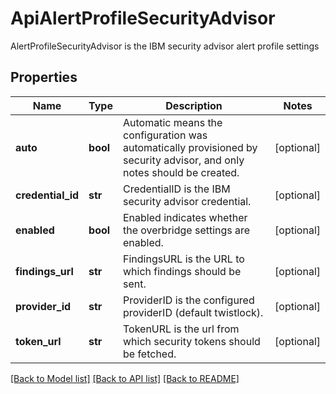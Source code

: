 # ApiAlertProfileSecurityAdvisor

AlertProfileSecurityAdvisor is the IBM security advisor alert profile settings

## Properties
Name | Type | Description | Notes
------------ | ------------- | ------------- | -------------
**auto** | **bool** | Automatic means the configuration was automatically provisioned by security advisor, and only notes should be created.  | [optional] 
**credential_id** | **str** | CredentialID is the IBM security advisor credential.  | [optional] 
**enabled** | **bool** | Enabled indicates whether the overbridge settings are enabled.  | [optional] 
**findings_url** | **str** | FindingsURL is the URL to which findings should be sent.  | [optional] 
**provider_id** | **str** | ProviderID is the configured providerID (default twistlock).  | [optional] 
**token_url** | **str** | TokenURL is the url from which security tokens should be fetched.  | [optional] 

[[Back to Model list]](../README.md#documentation-for-models) [[Back to API list]](../README.md#documentation-for-api-endpoints) [[Back to README]](../README.md)


